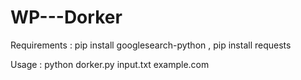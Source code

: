 # WP---Dorker

Requirements : 
pip install googlesearch-python ,
pip install requests

Usage : 
python dorker.py input.txt example.com
